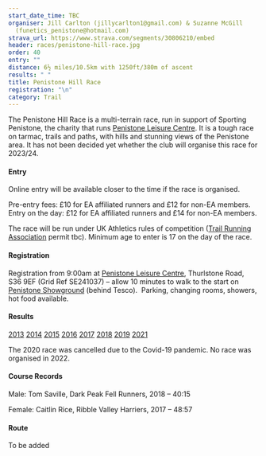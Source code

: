 ```yaml
---
start_date_time: TBC
organiser: Jill Carlton (jillycarlton1@gmail.com) & Suzanne McGill
  (funetics_penistone@hotmail.com)
strava_url: https://www.strava.com/segments/30806210/embed
header: races/penistone-hill-race.jpg
order: 40
entry: ""
distance: 6½ miles/10.5km with 1250ft/380m of ascent
results: " "
title: Penistone Hill Race
registration: "\n"
category: Trail
---
```


The Penistone Hill Race is a multi-terrain race, run in support of Sporting Penistone, the charity that runs [Penistone Leisure Centre](http://www.penistoneleisurecentre.org.uk). It is a tough race on tarmac, trails and paths, with hills and stunning views of the Penistone area.  It has not been decided yet whether the club will organise this race for 2023/24.

#### Entry

Online entry will be available closer to the time if the race is organised.

Pre-entry fees: £10 for EA affiliated runners and £12 for non-EA members. Entry on the day: £12 for EA affiliated runners and £14 for non-EA members.

The race will be run under UK Athletics rules of competition ([Trail Running Association](https://www.tra-uk.org/organisers) permit tbc). Minimum age to enter is 17 on the day of the race.

#### Registration

Registration from 9:00am at [Penistone Leisure Centre](https://www.google.co.uk/maps/place/Penistone+Leisure+Centre/@53.5295002,-1.640685,17z/data=!3m1!4b1!4m5!3m4!1s0x48797d601549d167:0x299f865051d4014b!8m2!3d53.5295099!4d-1.6384976), Thurlstone Road, S36 9EF (Grid Ref SE241037) &ndash; allow 10 minutes to walk to the start on [Penistone Showground](https://www.google.co.uk/maps/place/Penistone+Show+Ground/@53.5257723,-1.6358652,17z/data=!3m1!4b1!4m5!3m4!1s0x48797d6164f4b287:0x6f08ef10f1d0cc7a!8m2!3d53.5257723!4d-1.6358652) (behind Tesco).  Parking, changing rooms, showers, hot food available.

#### Results

[2013](https://thepowerof10.info/results/results.aspx?meetingid=139172)
[2014](https://www.runbritainrankings.com/results/results.aspx?meetingid=122543)
[2015](https://www.runbritainrankings.com/results/results.aspx?meetingid=150197)
[2016](https://thepowerof10.info/results/results.aspx?meetingid=183291)
[2017](https://www.runbritainrankings.com/results/results.aspx?meetingid=218984)
[2018](https://thepowerof10.info/results/results.aspx?meetingid=259816)
[2019](https://pfrac.co.uk/static/results/penistone-hill/penistone-hill-2019-results.pdf)
[2021](https://www.runbritainrankings.com/results/results.aspx?meetingid=436543)

The 2020 race was cancelled due to the Covid-19 pandemic. No race was organised in 2022.

#### Course Records

Male: Tom Saville, Dark Peak Fell Runners, 2018 &ndash; 40:15

Female: Caitlin Rice, Ribble Valley Harriers, 2017 &ndash; 48:57

#### Route

To be added
